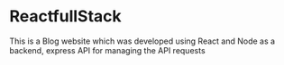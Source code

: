 # ReactfullStack
This is a Blog website which was developed using React and Node as a backend, express API for managing the API requests
